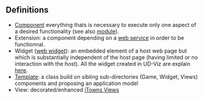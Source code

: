 ## Definitions

- [Component](https://en.wikipedia.org/wiki/Component-based_software_engineering) everything thats is necessary to execute only one aspect of a desired functionality (see also [module](https://en.wikipedia.org/wiki/Modular_programming)).
- Extension: a component depending on a [web service](https://github.com/VCityTeam/UD-Viz/blob/master/src/Widget/Extensions/Geocoding/services/GeocodingService.js#L2) in order to be functionnal.
- Widget ([web widget](https://en.wikipedia.org/wiki/Web_widget)): an embedded element of a host web page but which is substantially independent of the host page (having limited or no interaction with the host). All the widget created in UD-Viz are explain [here](./src/Widget/Widget.md).
- [Template](https://en.wikipedia.org/wiki/Template_method_pattern): a class build on sibling sub-directories (Game, Widget, Views) components and proposing an application model
- View: decorated/enhanced [iTowns Views](https://www.itowns-project.org/itowns/docs/#api/View/View)
